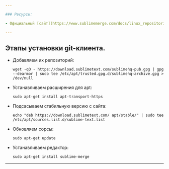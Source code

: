 ```yaml
---

### Ресурсы:

- Официальный [сайт](https://www.sublimemerge.com/docs/linux_repositories) git-клиента Sublime Merge

---
```


## Этапы установки git-клиента.

- Добавляем их репозиторий:
    
    `wget -qO - https://download.sublimetext.com/sublimehq-pub.gpg | gpg --dearmor | sudo tee /etc/apt/trusted.gpg.d/sublimehq-archive.gpg > /dev/null`
    
- Устанавливаем расширения для apt:
    
    `sudo apt-get install apt-transport-https`
    
- Подсасываем стабильную версию с сайта:
    
    `echo "deb https://download.sublimetext.com/ apt/stable/" | sudo tee /etc/apt/sources.list.d/sublime-text.list`
    
- Обновляем сорсы:
    
    `sudo apt-get update`
    
- Устанавливаем редактор:
    
    `sudo apt-get install sublime-merge`
    

---